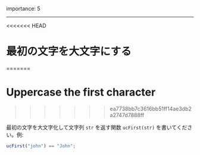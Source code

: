 importance: 5

---

<<<<<<< HEAD
# 最初の文字を大文字にする
=======
# Uppercase the first character
>>>>>>> ea7738bb7c3616bb51ff14ae3db2a2747d7888ff

最初の文字を大文字化して文字列 `str` を返す関数 `ucFirst(str)` を書いてください。例:

```js
ucFirst("john") == "John";
```
